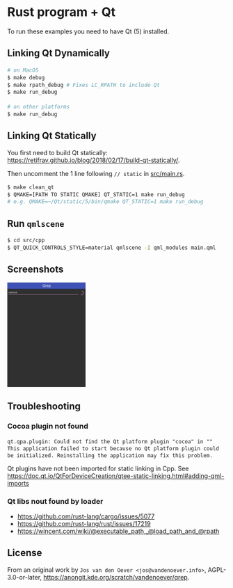 # Rust program + Qt

To run these examples you need to have Qt (5) installed.


## Linking Qt Dynamically

```bash
# on MacOS
$ make debug
$ make rpath_debug # Fixes LC_RPATH to include Qt
$ make run_debug

# on other platforms
$ make run_debug
```

## Linking Qt Statically

You first need to build Qt statically: https://retifrav.github.io/blog/2018/02/17/build-qt-statically/.

Then uncomment the 1 line following `// static` in [src/main.rs](src/mains.rs).

```bash
$ make clean_qt
$ QMAKE=[PATH TO STATIC QMAKE] QT_STATIC=1 make run_debug
# e.g. QMAKE=~/Qt/static/5/bin/qmake QT_STATIC=1 make run_debug
```

## Run `qmlscene`

```bash
$ cd src/cpp
$ QT_QUICK_CONTROLS_STYLE=material qmlscene -I qml_modules main.qml
```

## Screenshots

<img src="qgrep.png" width="180" />



## Troubleshooting

### Cocoa plugin not found
```
qt.qpa.plugin: Could not find the Qt platform plugin "cocoa" in ""
This application failed to start because no Qt platform plugin could be initialized. Reinstalling the application may fix this problem.
```

Qt plugins have not been imported for static linking in Cpp. See https://doc.qt.io/QtForDeviceCreation/qtee-static-linking.html#adding-qml-imports


### Qt libs nout found by loader

* https://github.com/rust-lang/cargo/issues/5077
* https://github.com/rust-lang/rust/issues/17219
* https://wincent.com/wiki/@executable_path,_@load_path_and_@rpath




## License

From an original work by `Jos van den Oever <jos@vandenoever.info>`, AGPL-3.0-or-later, https://anongit.kde.org/scratch/vandenoever/qrep.
